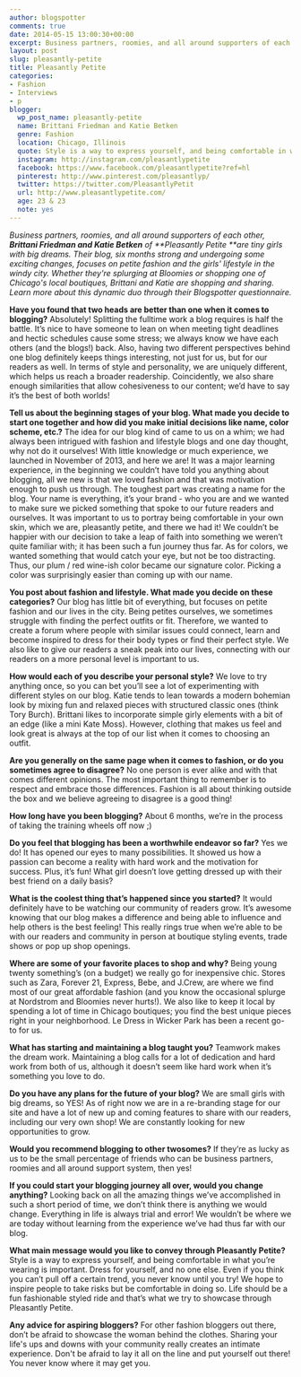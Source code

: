 ```yaml
---
author: blogspotter
comments: true
date: 2014-05-15 13:00:30+00:00
excerpt: Business partners, roomies, and all around supporters of each other, <strong>Brittani Friedman and Katie Betken</strong> of <strong>Pleasantly Petite </strong>are tiny girls with big dreams.
layout: post
slug: pleasantly-petite
title: Pleasantly Petite
categories:
- Fashion
- Interviews
- p
blogger:
  wp_post_name: pleasantly-petite
  name: Brittani Friedman and Katie Betken
  genre: Fashion
  location: Chicago, Illinois
  quote: Style is a way to express yourself, and being comfortable in what you are wearing is important. Dress for yourself, and no one else.
  instagram: http://instagram.com/pleasantlypetite
  facebook: https://www.facebook.com/pleasantlypetite?ref=hl
  pinterest: http://www.pinterest.com/pleasantlyp/
  twitter: https://twitter.com/PleasantlyPetit
  url: http://www.pleasantlypetite.com/
  age: 23 & 23
  note: yes
---
```


_Business partners, roomies, and all around supporters of each other, **Brittani Friedman and Katie Betken** of **Pleasantly Petite **are tiny girls with big dreams. Their blog, six months strong and undergoing some exciting changes, focuses on petite fashion and the girls' lifestyle in the windy city. Whether they're splurging at Bloomies or shopping one of Chicago's local boutiques, Brittani and Katie are shopping and sharing. Learn more about this dynamic duo through their Blogspotter questionnaire._

**Have you found that two heads are better than one when it comes to blogging?** Absolutely! Splitting the fulltime work a blog requires is half the battle. It’s nice to have someone to lean on when meeting tight deadlines and hectic schedules cause some stress; we always know we have each others (and the blogs!) back. Also, having two different perspectives behind one blog definitely keeps things interesting, not just for us, but for our readers as well. In terms of style and personality, we are uniquely different, which helps us reach a broader readership. Coincidently, we also share enough similarities that allow cohesiveness to our content; we’d have to say it’s the best of both worlds!

**Tell us about the beginning stages of your blog. What made you decide to start one together and how did you make initial decisions like name, color scheme, etc.?** The idea for our blog kind of came to us on a whim; we had always been intrigued with fashion and lifestyle blogs and one day thought, why not do it ourselves! With little knowledge or much experience, we launched in November of 2013, and here we are! It was a major learning experience, in the beginning we couldn’t have told you anything about blogging, all we new is that we loved fashion and that was motivation enough to push us through. The toughest part was creating a name for the blog. Your name is everything, it’s your brand - who you are and we wanted to make sure we picked something that spoke to our future readers and ourselves. It was important to us to portray being comfortable in your own skin, which we are, pleasantly petite, and there we had it! We couldn’t be happier with our decision to take a leap of faith into something we weren’t quite familiar with; it has been such a fun journey thus far. As for colors, we wanted something that would catch your eye, but not be too distracting. Thus, our plum / red wine-ish color became our signature color. Picking a color was surprisingly easier than coming up with our name.

**You post about fashion and lifestyle. What made you decide on these categories?** Our blog has little bit of everything, but focuses on petite fashion and our lives in the city. Being petites ourselves, we sometimes struggle with finding the perfect outfits or fit. Therefore, we wanted to create a forum where people with similar issues could connect, learn and become inspired to dress for their body types or find their perfect style. We also like to give our readers a sneak peak into our lives, connecting with our readers on a more personal level is important to us.

**How would each of you describe your personal style?** We love to try anything once, so you can bet you’ll see a lot of experimenting with different styles on our blog. Katie tends to lean towards a modern bohemian look by mixing fun and relaxed pieces with structured classic ones (think Tory Burch). Brittani likes to incorporate simple girly elements with a bit of an edge (like a mini Kate Moss). However, clothing that makes us feel and look great is always at the top of our list when it comes to choosing an outfit.

**Are you generally on the same page when it comes to fashion, or do you sometimes agree to disagree?** No one person is ever alike and with that comes different opinions. The most important thing to remember is to respect and embrace those differences. Fashion is all about thinking outside the box and we believe agreeing to disagree is a good thing!

**How long have you been blogging?** About 6 months, we’re in the process of taking the training wheels off now ;)

**Do you feel that blogging has been a worthwhile endeavor so far?** Yes we do! It has opened our eyes to many possibilities. It showed us how a passion can become a reality with hard work and the motivation for success. Plus, it’s fun! What girl doesn’t love getting dressed up with their best friend on a daily basis?

**What is the coolest thing that’s happened since you started?** It would definitely have to be watching our community of readers grow. It’s awesome knowing that our blog makes a difference and being able to influence and help others is the best feeling! This really rings true when we’re able to be with our readers and community in person at boutique styling events, trade shows or pop up shop openings.

**Where are some of your favorite places to shop and why?** Being young twenty something’s (on a budget) we really go for inexpensive chic. Stores such as Zara, Forever 21, Express, Bebe, and J.Crew, are where we find most of our great affordable fashion (and you know the occasional splurge at Nordstrom and Bloomies never hurts!). We also like to keep it local by spending a lot of time in Chicago boutiques; you find the best unique pieces right in your neighborhood. Le Dress in Wicker Park has been a recent go-to for us.

**What has starting and maintaining a blog taught you?** Teamwork makes the dream work. Maintaining a blog calls for a lot of dedication and hard work from both of us, although it doesn’t seem like hard work when it’s something you love to do.

**Do you have any plans for the future of your blog?** We are small girls with big dreams, so YES! As of right now we are in a re-branding stage for our site and have a lot of new up and coming features to share with our readers, including our very own shop! We are constantly looking for new opportunities to grow.

**Would you recommend blogging to other twosomes?** If they’re as lucky as us to be the small percentage of friends who can be business partners, roomies and all around support system, then yes!

**If you could start your blogging journey all over, would you change anything?** Looking back on all the amazing things we’ve accomplished in such a short period of time, we don’t think there is anything we would change. Everything in life is always trial and error! We wouldn’t be where we are today without learning from the experience we’ve had thus far with our blog.

**What main message would you like to convey through Pleasantly Petite?** Style is a way to express yourself, and being comfortable in what you’re wearing is important. Dress for yourself, and no one else. Even if you think you can’t pull off a certain trend, you never know until you try! We hope to inspire people to take risks but be comfortable in doing so. Life should be a fun fashionable styled ride and that’s what we try to showcase through Pleasantly Petite.

**Any advice for aspiring bloggers?** For other fashion bloggers out there, don’t be afraid to showcase the woman behind the clothes. Sharing your life's ups and downs with your community really creates an intimate experience. Don't be afraid to lay it all on the line and put yourself out there! You never know where it may get you.
